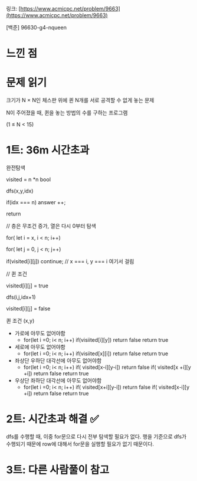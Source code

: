 링크: [https://www.acmicpc.net/problem/9663](https://www.acmicpc.net/problem/9663)

[백준] 96630-g4-nqueen

# 느낀 점

# 문제 읽기

크기가 N × N인 체스판 위에 퀸 N개를 서로 공격할 수 없게 놓는 문제

N이 주어졌을 때, 퀸을 놓는 방법의 수를 구하는 프로그램

(1 ≤ N < 15)

# 1트: 36m 시간초과

완전탐색

visited = n \*n bool

dfs(x,y,idx)

if(idx === n) answer ++;

return

// 층은 무조건 증가, 열은 다시 0부터 탐색

for( let i = x, i < n; i++)

for( let j = 0, j < n; j++)

if(visited[i][j]) continue; // x === i, y === i 여기서 걸림

// 퀸 조건

visited[i][j] = true

dfs(i,j,idx+1)

visited[i][j] = false

퀸 조건 (x,y)

- 가로에 야무도 없어야함
  - for(let i =0; i< n; i++)
    if(visiited[i][y]) return false
    return true
- 세로에 아무도 없어야함
  - for(let i =0; i< n; i++)
    if(visiited[x][i]) return false
    return true
- 좌상단 우하단 대각선에 아무도 없어야함
  - for(let i =0; i< n; i++)
    if( visited[x-i][y-i]) return false
    if( visited[x +i][y +i]) return false
    return true
- 우상단 좌하단 대각선에 아무도 없어야함
  - for(let i =0; i< n; i++)
    if( visited[x+i][y-i]) return false
    if( visited[x-i][y +i]) return false
    return true

# 2트: 시간초과 해결 ✅

dfs를 수행할 때, 이중 for문으로 다시 전부 탐색할 필요가 없다. 행을 기준으로 dfs가 수행되기 때문에 row에 대해서 for문을 실행할 필요가 없기 때문이다.

# 3트: 다른 사람풀이 참고
